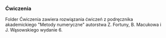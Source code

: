 ### Ćwiczenia

Folder Ćwiczenia zawiera rozwiązania ćwiczeń z podręcznika akademickiego
"Metody numeryczne" autorstwa Z. Fortuny, B. Macukowa i J. Wąsowskiego wydanie 6.